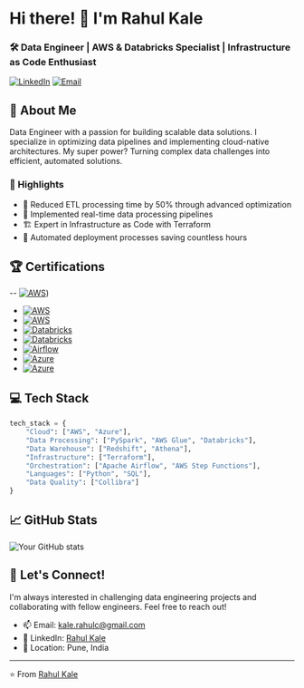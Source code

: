 # Hi there! 👋 I'm Rahul Kale

### 🛠 Data Engineer | AWS & Databricks Specialist | Infrastructure as Code Enthusiast

[![LinkedIn](https://img.shields.io/badge/LinkedIn-0077B5?style=for-the-badge&logo=linkedin&logoColor=white)](https://www.linkedin.com/in/rahul-kale-340502156/)
[![Email](https://img.shields.io/badge/Email-D14836?style=for-the-badge&logo=gmail&logoColor=white)](mailto:kale.rahulc@gmail.com)

## 🚀 About Me
Data Engineer with a passion for building scalable data solutions. I specialize in optimizing data pipelines and implementing cloud-native architectures. My super power? Turning complex data challenges into efficient, automated solutions.

### 💫 Highlights
- 🎯 Reduced ETL processing time by 50% through advanced optimization
- 🌟 Implemented real-time data processing pipelines
- 🏗️ Expert in Infrastructure as Code with Terraform
- 🔄 Automated deployment processes saving countless hours

## 🏆 Certifications
-- [![AWS](https://img.shields.io/badge/Overall_Certifications-FF9900?logo=amazonaws)](https://www.credly.com/users/rahul-kale.d252125e))
- [![AWS](https://img.shields.io/badge/AWS-Certified_Solutions_Architect_Associate-FF9900?logo=amazonaws)](https://www.credly.com/earner/earned/badge/af1c4bb9-bec0-4161-9e8c-c4a130fb97a0)
- [![AWS](https://img.shields.io/badge/AWS-Certified_Data_Engineer_Associate-FF9900?logo=amazonaws)](https://www.credly.com/earner/earned/badge/56573860-d05c-453c-92cd-52d808efb8a3)
- [![Databricks](https://img.shields.io/badge/Databricks-Certified_Data_Engineer-FF3621?logo=databricks)](https://credentials.databricks.com/6bb023f9-e85b-4e8d-ba0d-f4c49b21ce4d#acc.apus7YWg)
- [![Databricks](https://img.shields.io/badge/Databricks-Certified_Associate_Developer-FF3621?logo=databricks)](https://credentials.databricks.com/8d0b6aa9-39b3-4568-ad4d-f3878772da2b)
- [![Airflow](https://img.shields.io/badge/Airflow-DAG_Authoring_Certified-017CEE?logo=apacheairflow)](https://www.credly.com/earner/earned/badge/758aeb2e-83ba-4919-8dc0-1f2481926eb7)
- [![Azure](https://img.shields.io/badge/Azure-Fundamentals-0089D6?logo=microsoftazure)](https://learn.microsoft.com/api/credentials/share/en-us/RahulKale-9940/7DA173A5D0BD594F?sharingId=B18B20628480DEF8)
- [![Azure](https://img.shields.io/badge/Azure-Data_Fundamentals-0089D6?logo=microsoftazure)](https://learn.microsoft.com/en-us/users/rahulkale-9940/transcript/v2nknslg6qmnw6p?tab=tab-modules)

## 💻 Tech Stack
```python
tech_stack = {
    "Cloud": ["AWS", "Azure"],
    "Data Processing": ["PySpark", "AWS Glue", "Databricks"],
    "Data Warehouse": ["Redshift", "Athena"],
    "Infrastructure": ["Terraform"],
    "Orchestration": ["Apache Airflow", "AWS Step Functions"],
    "Languages": ["Python", "SQL"],
    "Data Quality": ["Collibra"]
}
```

## 📈 GitHub Stats
![Your GitHub stats](https://github-readme-stats.vercel.app/api?username=RahulKale31&show_icons=true&theme=radical)

## 🤝 Let's Connect!
I'm always interested in challenging data engineering projects and collaborating with fellow engineers. Feel free to reach out!

- 📫 Email: kale.rahulc@gmail.com
- 💼 LinkedIn: [Rahul Kale](https://www.linkedin.com/in/rahul-kale340502156/)
- 📍 Location: Pune, India

---
⭐️ From [Rahul Kale](https://github.com/RahulKale31)
